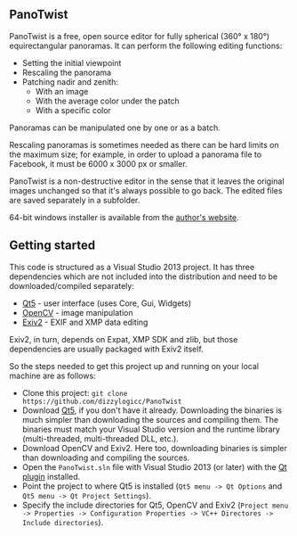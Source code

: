 ## PanoTwist
PanoTwist is a free, open source editor for fully spherical (360° x 180°) equirectangular panoramas. It can perform the following editing functions:
* Setting the initial viewpoint
* Rescaling the panorama
* Patching nadir and zenith:
  * With an image
  * With the average color under the patch
  * With a specific color

Panoramas can be manipulated one by one or as a batch.

Rescaling panoramas is sometimes needed as there can be hard limits on the maximum size; for example, in order to upload a panorama file to Facebook, it must be 6000 x 3000 px or smaller.

PanoTwist is a non-destructive editor in the sense that it leaves the original images unchanged so that it's always possible to go back. The edited files are saved separately in a subfolder.

64-bit windows installer is available from the [author's website](https://dizzylogic.com/panotwist).

## Getting started
This code is structured as a Visual Studio 2013 project. It has three dependencies which are not included into the distribution and need to be downloaded/compiled separately:
* [Qt5](https://www.qt.io/download) - user interface (uses Core, Gui, Widgets)
* [OpenCV](https://opencv.org/) - image manipulation
* [Exiv2](http://www.exiv2.org/download.html) - EXIF and XMP data editing

Exiv2, in turn, depends on Expat, XMP SDK and zlib, but those dependencies are usually packaged with Exiv2 itself.

So the steps needed to get this project up and running on your local machine are as follows:
* Clone this project: `git clone https://github.com/dizzylogicc/PanoTwist`
* Download [Qt5](https://www.qt.io/download), if you don't have it already. Downloading the binaries is much simpler than downloading the sources and compiling them. The binaries must match your Visual Studio version and the runtime library (multi-threaded, multi-threaded DLL, etc.).
* Download OpenCV and Exiv2. Here too, downloading binaries is simpler than downloading and compiling the sources. 
* Open the `PanoTwist.sln` file with Visual Studio 2013 (or later) with the [Qt plugin](http://doc.qt.io/archives/vs-addin/index.html) installed.
* Point the project to where Qt5 is installed (`Qt5 menu -> Qt Options` and `Qt5 menu -> Qt Project Settings`).
* Specify the include directories for Qt5, OpenCV and Exiv2 (`Project menu -> Properties -> Configuration Properties -> VC++ Directores -> Include directories`).
